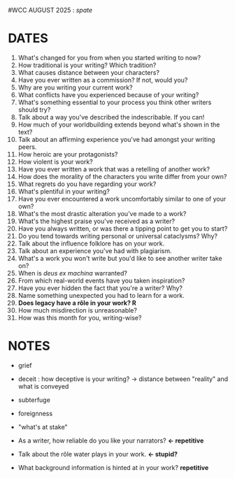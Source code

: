 #WCC AUGUST 2025 : *spate*
<!-- Atra-ḫasīs -->

# DATES
1. What's changed for you from when you started writing to now?
2. How traditional is your writing? Which tradition?
3. What causes distance between your characters?
4. Have you ever written as a commission? If not, would you?
5. Why are you writing your current work?
6. What conflicts have you experienced because of your writing?
7. What's something essential to your process you think other writers should try?
8. Talk about a way you've described the indescribable. If you can!
9. How much of your worldbuilding extends beyond what's shown in the text?
10. Talk about an affirming experience you've had amongst your writing peers. 
11. How heroic are your protagonists?
12. How violent is your work?
13. Have you ever written a work that was a retelling of another work?
14. How does the morality of the characters you write differ from your own?
15. What regrets do you have regarding your work?
16. What's plentiful in your writing?
17. Have you ever encountered a work uncomfortably similar to one of your own?
18. What's the most drastic alteration you've made to a work?
19. What's the highest praise you've received as a writer?
20. Have you always written, or was there a tipping point to get you to start?
21. Do you tend towards writing personal or universal cataclysms? Why?
22. Talk about the influence folklore has on your work.
23. Talk about an experience you've had with plagiarism.
24. What's a work you won't write but you'd like to see another writer take on?
25. When is *deus ex machina* warranted?
26. From which real-world events have you taken inspiration?
27. Have you ever hidden the fact that you're a writer? Why?
28. Name something unexpected you had to learn for a work.
29. **Does legacy have a rôle in your work? R**
30. How much misdirection is unreasonable?
31. How was this month for you, writing-wise?

# NOTES
- grief
- deceit : how deceptive is your writing? → distance between "reality" and what is conveyed
- subterfuge
- foreignness
- "what's at stake"

- As a writer, how reliable do you like your narrators? **← repetitive**
- Talk about the rôle water plays in your work. **← stupid?**
- What background information is hinted at in your work? **repetitive**
